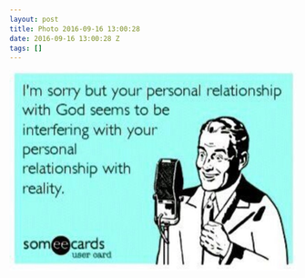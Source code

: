 ```yaml
---
layout: post
title: Photo 2016-09-16 13:00:28
date: 2016-09-16 13:00:28 Z
tags: []
---
```

![](/media/2016/09/150490241156.jpg)
